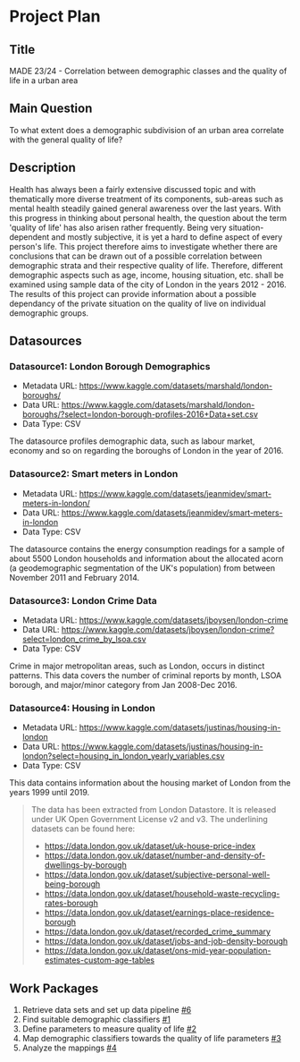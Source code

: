 # Project Plan

## Title
<!-- Give your project a short title. -->
MADE 23/24 - Correlation between demographic classes and the quality of life in a urban area

## Main Question

<!-- Think about one main question you want to answer based on the data. -->
To what extent does a demographic subdivision of an urban area correlate with the general quality of life?

## Description

<!-- Describe your data science project in max. 200 words. Consider writing about why and how you attempt it. -->
Health has always been a fairly extensive discussed topic and with thematically more diverse treatment of its components, sub-areas such as mental health steadily gained general awareness over the last years. With this progress in thinking about personal health, the question about the term 'quality of life' has also arisen rather frequently. Being very situation-dependent and mostly subjective, it is yet a hard to define aspect of every person's life. This project therefore aims to investigate whether there are conclusions that can be drawn out of a possible correlation between demographic strata and their respective quality of life. Therefore, different demographic aspects such as age, income, housing situation, etc. shall be examined using sample data of the city of London in the years 2012 - 2016. The results of this project can provide information about a possible dependancy of the private situation on the quality of live on individual demographic groups.


## Datasources

<!-- Describe each datasources you plan to use in a section. Use the prefix "DatasourceX" where X is the id of the datasource. -->

### Datasource1: London Borough Demographics
* Metadata URL: https://www.kaggle.com/datasets/marshald/london-boroughs/
* Data URL: https://www.kaggle.com/datasets/marshald/london-boroughs/?select=london-borough-profiles-2016+Data+set.csv
* Data Type: CSV

The datasource profiles demographic data, such as labour market, economy and so on regarding the boroughs of London in the year of 2016.

### Datasource2: Smart meters in London
* Metadata URL: https://www.kaggle.com/datasets/jeanmidev/smart-meters-in-london/
* Data URL: https://www.kaggle.com/datasets/jeanmidev/smart-meters-in-london
* Data Type: CSV

The datasource contains the energy consumption readings for a sample of about 5500 London households and information about the allocated acorn (a geodemographic segmentation of the UK's population) from between November 2011 and February 2014.

### Datasource3: London Crime Data
* Metadata URL: https://www.kaggle.com/datasets/jboysen/london-crime
* Data URL: https://www.kaggle.com/datasets/jboysen/london-crime?select=london_crime_by_lsoa.csv
* Data Type: CSV

Crime in major metropolitan areas, such as London, occurs in distinct patterns. This data covers the number of criminal reports by month, LSOA borough, and major/minor category from Jan 2008-Dec 2016.

### Datasource4: Housing in London
* Metadata URL: https://www.kaggle.com/datasets/justinas/housing-in-london
* Data URL: https://www.kaggle.com/datasets/justinas/housing-in-london?select=housing_in_london_yearly_variables.csv
* Data Type: CSV

This data contains information about the housing market of London from the years 1999 until 2019.
> The data has been extracted from London Datastore. It is released under UK Open Government License v2 and v3. The underlining datasets can be found here:
> * https://data.london.gov.uk/dataset/uk-house-price-index
> * https://data.london.gov.uk/dataset/number-and-density-of-dwellings-by-borough
> * https://data.london.gov.uk/dataset/subjective-personal-well-being-borough
> * https://data.london.gov.uk/dataset/household-waste-recycling-rates-borough
> * https://data.london.gov.uk/dataset/earnings-place-residence-borough
> * https://data.london.gov.uk/dataset/recorded_crime_summary
> * https://data.london.gov.uk/dataset/jobs-and-job-density-borough
> * https://data.london.gov.uk/dataset/ons-mid-year-population-estimates-custom-age-tables

## Work Packages

<!-- List of work packages ordered sequentially, each pointing to an issue with more details. -->

1. Retrieve data sets and set up data pipeline [#6][i6]
2. Find suitable demographic classifiers [#1][i1]
3. Define parameters to measure quality of life [#2][i2]
4. Map demographic classifiers towards the quality of life parameters [#3][i3]
5. Analyze the mappings [#4][i4]
 

[i1]: https://github.com/julian-m10/made-2324/issues/1
[i2]: https://github.com/julian-m10/made-2324/issues/2
[i3]: https://github.com/julian-m10/made-2324/issues/3
[i4]: https://github.com/julian-m10/made-2324/issues/4
[i6]: https://github.com/julian-m10/made-2324/issues/6